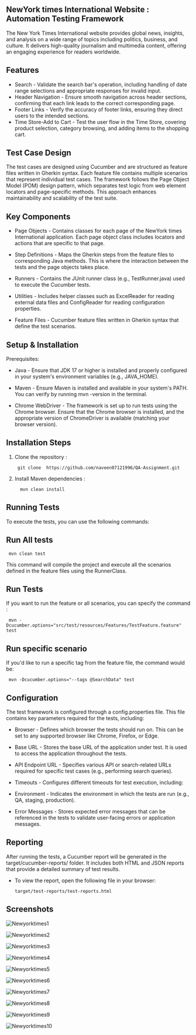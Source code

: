 
## NewYork times International Website : Automation Testing Framework
The New York Times International website provides global news, insights, and analysis on a wide range of topics including politics, business, and culture. It delivers high-quality journalism and multimedia content, offering an engaging experience for readers worldwide.


## Features

* Search - Validate the search bar's operation, including handling of date range selections and appropriate responses for invalid input.
* Header Navigation - Ensure smooth navigation across header sections, confirming that each link leads to the correct corresponding page.
* Footer Links - Verify the accuracy of footer links, ensuring they direct users to the intended sections.
* Time Store-Add to Cart -  Test the user flow in the Time Store, covering product selection, category browsing, and adding items to the shopping cart.
## Test Case Design
  The test cases are designed using Cucumber and are structured as feature files written in Gherkin syntax. Each feature file contains multiple scenarios that represent individual test cases. The framework follows the Page Object Model (POM) design pattern, which separates test logic from web element locators and page-specific methods. This approach enhances maintainability and scalability of the test suite.
## Key Components
* Page Objects - Contains classes for each page of the NewYork times International application. Each page object class includes locators and actions that are specific to that page.

* Step Definitions - Maps the Gherkin steps from the feature files to corresponding Java methods. This is where the interaction between the tests and the page objects takes place.

* Runners - Contains the JUnit runner class (e.g., TestRunner.java) used to execute the Cucumber tests.

* Utilities - Includes helper classes such as ExcelReader for reading external data files and ConfigReader for reading configuration properties.

* Feature Files - Cucumber feature files written in Gherkin syntax that define the test scenarios.


## Setup & Installation

Prerequisites:

* Java - Ensure that JDK 17 or higher is installed and properly configured in your system's environment variables (e.g., JAVA_HOME).

* Maven - Ensure Maven is installed and available in your system's PATH. You can verify by running mvn -version in the terminal.

* Chrome WebDriver - The framework is set up to run tests using the Chrome browser. Ensure that the Chrome browser is installed, and the appropriate version of ChromeDriver is available (matching your browser version).

## Installation Steps

1. Clone the repository :

        git clone  https://github.com/naveen07121996/QA-Assignment.git
    
 2. Install Maven dependencies :   

          mvn clean install
## Running Tests

To execute the tests, you can use the following commands:

## Run All tests

     mvn clean test


  This command will compile the project and execute all the scenarios defined in the feature files using the RunnerClass.

## Run Tests
  If you want to run the feature or all scenarios, you can specify the command :

     mvn -Dcucumber.options="src/test/resources/Features/TestFeature.feature" test

## Run specific scenario
   If you'd like to run a specific tag from the feature file, the command would be: 

     mvn -Dcucumber.options="--tags @SearchData" test



## Configuration

The test framework is configured through a config.properties file. This file contains key parameters required for the tests, including:

* Browser - Defines which browser the tests should run on. This can be set to any supported browser like Chrome, Firefox, or Edge.

* Base URL - Stores the base URL of the application under test. It is used to access the application throughout the tests.

* API Endpoint URL - Specifies various API or search-related URLs required for specific test cases (e.g., performing search queries).

* Timeouts - Configures different timeouts for test execution, including:

* Environment - Indicates the environment in which the tests are run (e.g., QA, staging, production).

* Error Messages - Stores expected error messages that can be referenced in the tests to validate user-facing errors or application messages.
## Reporting

After running the tests, a Cucumber report will be generated in the target/cucumber-reports/ folder. It includes both HTML and JSON reports that provide a detailed summary of test results.

* To view the report, open the following file in your browser:

      target/test-reports/test-reports.html
## Screenshots

![Newyorktimes1](https://github.com/user-attachments/assets/553385db-4317-4d63-8af4-ed2d2b736021)

![Newyorktimes2](https://github.com/user-attachments/assets/e3ebfde5-25e6-464c-a3e1-01e730c1179f)

![Newyorktimes3](https://github.com/user-attachments/assets/9f607818-5df7-4794-bb08-a25d4dde2f48)

![Newyorktimes4](https://github.com/user-attachments/assets/15b7ae83-1be4-459f-9b76-7a275f4203d0)

![Newyorktimes5](https://github.com/user-attachments/assets/930e8aa1-3d7b-4bf5-8de2-ea942d4ee752)

![Newyorktimes6](https://github.com/user-attachments/assets/4a16db0e-ef14-4d7a-85e6-bd3b45ed176c)

![Newyorktimes7](https://github.com/user-attachments/assets/c0ef46d6-2784-4a15-8cb4-82a0ede7b338)

![Newyorktimes8](https://github.com/user-attachments/assets/2c99cc3f-b6f4-46e9-b4d7-fabfed65dda0)

![Newyorktimes9](https://github.com/user-attachments/assets/c795d85a-a4eb-4114-8826-cc1c502c5af2)

![Newyorktimes10](https://github.com/user-attachments/assets/27505313-9e15-4bfd-84a1-156e59fcc449)


